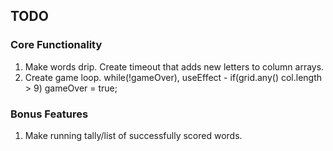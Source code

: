 ## TODO

### Core Functionality
1. Make words drip. Create timeout that adds new letters to column arrays.
2. Create game loop.  while(!gameOver), useEffect - if(grid.any() col.length > 9) gameOver = true; 


### Bonus Features
1. Make running tally/list of successfully scored words.